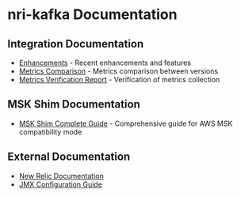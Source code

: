 # nri-kafka Documentation

## Integration Documentation
- [Enhancements](./Enhancements.md) - Recent enhancements and features
- [Metrics Comparison](./metrics-comparison.md) - Metrics comparison between versions
- [Metrics Verification Report](./metrics-verification-report.md) - Verification of metrics collection

## MSK Shim Documentation
- [MSK Shim Complete Guide](./MSK-SHIM.md) - Comprehensive guide for AWS MSK compatibility mode

## External Documentation
- [New Relic Documentation](https://docs.newrelic.com/docs/integrations/host-integrations/host-integrations-list/kafka-monitoring-integration)
- [JMX Configuration Guide](https://docs.oracle.com/javase/8/docs/technotes/guides/management/agent.html)